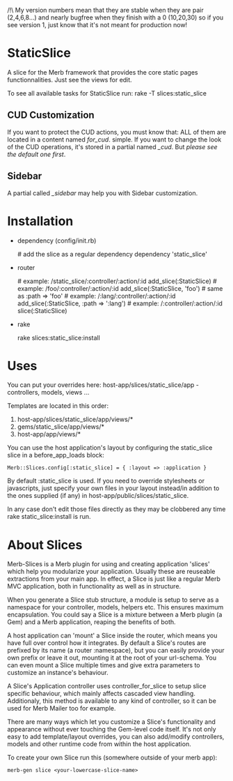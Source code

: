 /!\ My version numbers mean that they are stable when they are pair (2,4,6,8…) and
    nearly bugfree when they finish with a 0 (10,20,30) so if you see version 1, just know
    that it's not meant for production now!

StaticSlice
===========

A slice for the Merb framework that provides the core static pages functionnalities.
Just see the views for edit.

To see all available tasks for StaticSlice run:
    rake -T slices:static_slice

CUD Customization
-----------------

If you want to protect the CUD actions, you must know that: ALL of them are located in
a content named *for_cud*. simple.
If you want to change the look of the CUD operations, it's stored in a partial named *_cud*.
But _please see the default one first_.

Sidebar
-------

A partial called *_sidebar* may help you with Sidebar customization.

Installation
============

* dependency (config/init.rb)

    \# add the slice as a regular dependency
    dependency 'static_slice'

* router

    \# example: /static_slice/:controller/:action/:id
    add_slice(:StaticSlice)
    \# example: /foo/:controller/:action/:id
    add_slice(:StaticSlice, 'foo') # same as :path => 'foo'
    \# example: /:lang/:controller/:action/:id
    add_slice(:StaticSlice, :path => ':lang')
    \# example: /:controller/:action/:id
    slice(:StaticSlice)

* rake

    rake slices:static_slice:install

Uses
====

You can put your overrides here:
    host-app/slices/static_slice/app - controllers, models, views ...

Templates are located in this order:
1. host-app/slices/static_slice/app/views/*
2. gems/static_slice/app/views/*
3. host-app/app/views/*

You can use the host application's layout by configuring the
static_slice slice in a before_app_loads block:

    Merb::Slices.config[:static_slice] = { :layout => :application }

By default :static_slice is used. If you need to override
stylesheets or javascripts, just specify your own files in your layout
instead/in addition to the ones supplied (if any) in 
host-app/public/slices/static_slice.

In any case don't edit those files directly as they may be clobbered any time
rake static_slice:install is run.

About Slices
============

Merb-Slices is a Merb plugin for using and creating application 'slices' which
help you modularize your application. Usually these are reuseable extractions
from your main app. In effect, a Slice is just like a regular Merb MVC
application, both in functionality as well as in structure.

When you generate a Slice stub structure, a module is setup to serve as a
namespace for your controller, models, helpers etc. This ensures maximum
encapsulation. You could say a Slice is a mixture between a Merb plugin (a
Gem) and a Merb application, reaping the benefits of both.

A host application can 'mount' a Slice inside the router, which means you have
full over control how it integrates. By default a Slice's routes are prefixed
by its name (a router :namespace), but you can easily provide your own prefix
or leave it out, mounting it at the root of your url-schema. You can even
mount a Slice multiple times and give extra parameters to customize an
instance's behaviour.

A Slice's Application controller uses controller_for_slice to setup slice
specific behaviour, which mainly affects cascaded view handling. Additionaly,
this method is available to any kind of controller, so it can be used for
Merb Mailer too for example.

There are many ways which let you customize a Slice's functionality and
appearance without ever touching the Gem-level code itself. It's not only easy
to add template/layout overrides, you can also add/modify controllers, models
and other runtime code from within the host application.

To create your own Slice run this (somewhere outside of your merb app):

    merb-gen slice <your-lowercase-slice-name>
